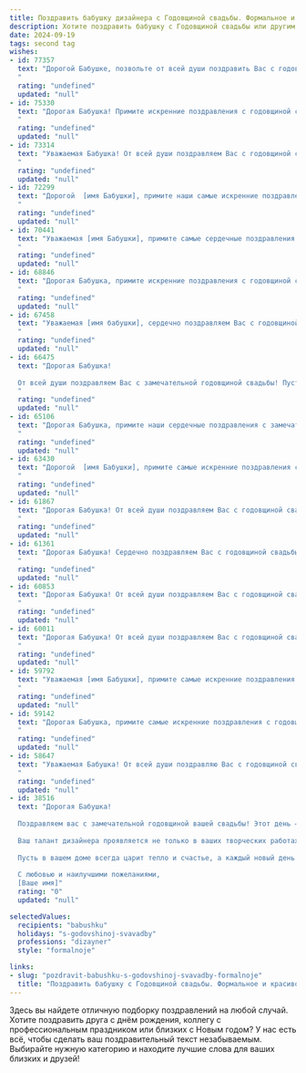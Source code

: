 ```yaml
---
title: Поздравить бабушку дизайнера с Годовщиной свадьбы. Формальное и красивое
description: Хотите поздравить бабушку с Годовщиной свадьбы или другим праздником? Наш ИИ создаст незабываемое поздравление, а вы обязательно выделитесь среди других.  
date: 2024-09-19
tags: second tag
wishes:
- id: 77357
  text: "Дорогой Бабушке, позвольте от всей души поздравить Вас с годовщиной свадьбы! Желаю Вам крепкого здоровья, неиссякаемой любви и счастья, которое будет сиять, как яркие краски на Ваших дизайнерских шедеврах. Пусть каждый день Вашей жизни будет полон радости и вдохновения!
  "
  rating: "undefined"
  updated: "null"
- id: 75330
  text: "Дорогая Бабушка! Примите искренние поздравления с годовщиной свадьбы! Пусть этот день станет напоминанием о вашей крепкой любви и долгих годах, наполненных счастьем и гармонией. Желаю вам, чтобы ваша семейная жизнь продолжала цвести яркими красками, подобно Вашим замечательным дизайнерским работам!
  "
  rating: "undefined"
  updated: "null"
- id: 73314
  text: "Уважаемая Бабушка! От всей души поздравляем Вас с годовщиной свадьбы! Желаем Вам крепкого здоровья, семейного благополучия, любви, тепла и радости. Пусть каждый день Вашей жизни будет полон ярких красок и вдохновения, как Ваши дизайнерские работы!
  "
  rating: "undefined"
  updated: "null"
- id: 72299
  text: "Дорогой  [имя Бабушки], примите наши самые искренние поздравления с годовщиной свадьбы! Желаем вам, чтобы ваша любовь и преданность друг другу и впредь были источником вдохновения и радости, словно шедевр, созданный талантливыми руками дизайнера. Пусть каждый новый год вашей жизни будет полон ярких красок, гармонии и  нежности!
  "
  rating: "undefined"
  updated: "null"
- id: 70441
  text: "Уважаемая [имя Бабушки], примите самые сердечные поздравления с годовщиной свадьбы! Желаем Вам и Вашему супругу долгих лет счастливой семейной жизни, наполненной любовью, взаимопониманием и, конечно же, творческой энергией. Пусть Ваш дизайн-проект жизни всегда будет ярким, гармоничным и вдохновляющим!
  "
  rating: "undefined"
  updated: "null"
- id: 68846
  text: "Дорогая Бабушка, примите искренние поздравления с годовщиной свадьбы! Желаю Вам  крепкого здоровья, семейного благополучия и долгих лет жизни, наполненных теплом, любовью и взаимопониманием. Пусть Ваша творческая душа, воплощенная в профессии дизайнера, всегда приносит Вам радость и вдохновение!
  "
  rating: "undefined"
  updated: "null"
- id: 67458
  text: "Уважаемая [имя бабушки], сердечно поздравляем Вас с годовщиной свадьбы! Желаем Вам крепкого здоровья, долгих лет жизни в любви и согласии, семейного благополучия. Пусть Ваша творческая жилка, воплощенная в профессии дизайнера, продолжает приносить Вам радость и вдохновение!
  "
  rating: "undefined"
  updated: "null"
- id: 66475
  text: "Дорогая Бабушка!
  
  От всей души поздравляем Вас с замечательной годовщиной свадьбы! Пусть ваша любовь, крепкая и яркая, как ваш дизайнерский талант,  продолжает радовать вас долгие годы!
  "
  rating: "undefined"
  updated: "null"
- id: 65106
  text: "Дорогая Бабушка, примите наши сердечные поздравления с замечательной годовщиной Вашей свадьбы!  Желаем Вам долгих лет в любви и благополучии, пусть Ваша жизнь будет наполнена радостью, теплом и  счастьем.
  "
  rating: "undefined"
  updated: "null"
- id: 63430
  text: "Дорогой  [имя Бабушки], примите самые искренние поздравления с замечательной годовщиной свадьбы! Пусть годы, прошедшие рука об руку,  будут для вас ярким напоминанием о любви и верности, а ваша  творческая душа, украшенная талантом дизайнера,  продолжает радовать родных и близких своим неповторимым стилем.  Желаем вам крепкого здоровья, неиссякаемого вдохновения  и  многих-многих счастливых лет вместе!
  "
  rating: "undefined"
  updated: "null"
- id: 61867
  text: "Дорогая Бабушка! От всей души поздравляем Вас с годовщиной свадьбы! Желаем Вам крепкого здоровья, семейного счастья и благополучия. Пусть ваша любовь и нежность остаются неизменными, а дом всегда будет полон теплом и уютом.
  "
  rating: "undefined"
  updated: "null"
- id: 61361
  text: "Дорогая Бабушка! Сердечно поздравляем Вас с годовщиной свадьбы! Пусть эта важнейшая дата в вашей семейной жизни станет ещё одним напоминанием о вашем нерушимом союзе и бесконечной любви. Желаем вам крепкого здоровья, радости, тепла, семейного благополучия и, конечно, вдохновения – ведь вы, как истинный дизайнер, умеете создавать красоту во всем!
  "
  rating: "undefined"
  updated: "null"
- id: 60853
  text: "Дорогая Бабушка! От всей души поздравляем Вас с годовщиной свадьбы!  Пусть ваша любовь, столь много лет украшающая мир, будет яркой и вдохновляющей, как самый красивый дизайн! Желаем Вам крепкого здоровья, семейного благополучия и много-много счастливых лет, наполненных любовью, радостью и теплом.
  "
  rating: "undefined"
  updated: "null"
- id: 60011
  text: "Дорогая Бабушка! От всей души поздравляем Вас с годовщиной свадьбы! Желаем Вам крепкого здоровья, семейного благополучия и долгих лет, наполненных любовью, радостью и творческим вдохновением, которое Вам всегда так удавалось находить в жизни, как талантливому дизайнеру.
  "
  rating: "undefined"
  updated: "null"
- id: 59792
  text: "Уважаемая [имя Бабушки], примите самые искренние поздравления с годовщиной свадьбы! Желаем Вам крепкого здоровья, семейного благополучия, любви и счастья на долгие годы. Пусть каждый день будет наполнен яркими красками, как дизайн Вашей замечательной жизни!
  "
  rating: "undefined"
  updated: "null"
- id: 59142
  text: "Дорогая Бабушка, примите самые искренние поздравления с годовщиной свадьбы! Желаю вам, чтобы ваша любовь, как прекрасный дизайн, всегда оставалась яркой, гармоничной и вечной. Пусть каждый день вашей совместной жизни будет наполнен теплом, радостью и счастьем!
  "
  rating: "undefined"
  updated: "null"
- id: 58647
  text: "Уважаемая Бабушка! От всей души поздравляю Вас с годовщиной свадьбы! Желаю Вам долгих лет совместной жизни, наполненных любовью, счастьем и благополучием. Пусть Ваша семейная история будет богата яркими красками, как Ваши дизайнерские творения!
  "
  rating: "undefined"
  updated: "null"
- id: 38516
  text: "Дорогая Бабушка!
  
  Поздравляем вас с замечательной годовщиной вашей свадьбы! Этот день — не только символ любви и преданности, но и светлое напоминание о том, как важно беречь и ценить моменты, проведенные вместе.
  
  Ваш талант дизайнера проявляется не только в ваших творческих работах, но и в том, как вы оформляете свою жизнь, наполняя её гармонией и красотой. Мы восхищаемся вашей способностью создавать уют и вдохновение вокруг себя.
  
  Пусть в вашем доме всегда царит тепло и счастье, а каждый новый день приносит радость и новые впечатления. Желаем крепкого здоровья, неиссякаемой энергии и безграничной любви рядом с вами.
  
  С любовью и наилучшими пожеланиями,
  [Ваше имя]"
  rating: "0"
  updated: "null"

selectedValues:
  recipients: "babushku"
  holidays: "s-godovshinoj-svavadby"
  professions: "dizayner"
  style: "formalnoje"

links:
- slug: "pozdravit-babushku-s-godovshinoj-svavadby-formalnoje"
  title: "Поздравить бабушку с Годовщиной свадьбы. Формальное и красивое"
---
```


Здесь вы найдете отличную подборку поздравлений на любой случай. 
Хотите поздравить друга с днём рождения, коллегу с профессиональным праздником или близких с Новым годом? У нас есть всё, чтобы сделать ваш поздравительный текст незабываемым. Выбирайте нужную категорию и находите лучшие слова для ваших близких и друзей!

